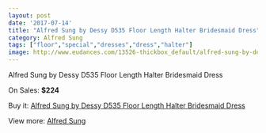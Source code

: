 ```yaml
---
layout: post
date: '2017-07-14'
title: "Alfred Sung by Dessy D535 Floor Length Halter Bridesmaid Dress"
category: Alfred Sung
tags: ["floor","special","dresses","dress","halter"]
image: http://www.eudances.com/13526-thickbox_default/alfred-sung-by-dessy-d535-floor-length-halter-bridesmaid-dress.jpg
---
```

Alfred Sung by Dessy D535 Floor Length Halter Bridesmaid Dress

On Sales: **$224**
<a href="https://www.eudances.com/en/alfred-sung/4080-alfred-sung-by-dessy-d535-floor-length-halter-bridesmaid-dress.html"><amp-img layout="responsive" width="600" height="600" src="//www.eudances.com/13526-thickbox_default/alfred-sung-by-dessy-d535-floor-length-halter-bridesmaid-dress.jpg" alt="Alfred Sung by Dessy D535 Floor Length Halter Bridesmaid Dress 0" /></a>
<a href="https://www.eudances.com/en/alfred-sung/4080-alfred-sung-by-dessy-d535-floor-length-halter-bridesmaid-dress.html"><amp-img layout="responsive" width="600" height="600" src="//www.eudances.com/13529-thickbox_default/alfred-sung-by-dessy-d535-floor-length-halter-bridesmaid-dress.jpg" alt="Alfred Sung by Dessy D535 Floor Length Halter Bridesmaid Dress 1" /></a>
<a href="https://www.eudances.com/en/alfred-sung/4080-alfred-sung-by-dessy-d535-floor-length-halter-bridesmaid-dress.html"><amp-img layout="responsive" width="600" height="600" src="//www.eudances.com/13528-thickbox_default/alfred-sung-by-dessy-d535-floor-length-halter-bridesmaid-dress.jpg" alt="Alfred Sung by Dessy D535 Floor Length Halter Bridesmaid Dress 2" /></a>
<a href="https://www.eudances.com/en/alfred-sung/4080-alfred-sung-by-dessy-d535-floor-length-halter-bridesmaid-dress.html"><amp-img layout="responsive" width="600" height="600" src="//www.eudances.com/13527-thickbox_default/alfred-sung-by-dessy-d535-floor-length-halter-bridesmaid-dress.jpg" alt="Alfred Sung by Dessy D535 Floor Length Halter Bridesmaid Dress 3" /></a>

Buy it: [Alfred Sung by Dessy D535 Floor Length Halter Bridesmaid Dress](https://www.eudances.com/en/alfred-sung/4080-alfred-sung-by-dessy-d535-floor-length-halter-bridesmaid-dress.html "Alfred Sung by Dessy D535 Floor Length Halter Bridesmaid Dress")

View more: [Alfred Sung](https://www.eudances.com/en/52-alfred-sung "Alfred Sung")